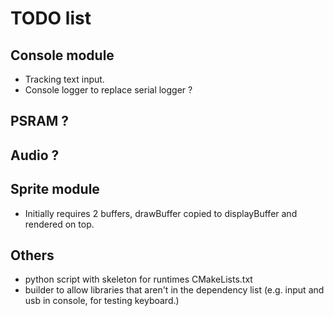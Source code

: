 # TODO list

## Console module
- Tracking text input.
- Console logger to replace serial logger ?

## PSRAM ?

## Audio ?

## Sprite module
- Initially requires 2 buffers, drawBuffer copied to displayBuffer and rendered on top.

## Others
- python script with skeleton for runtimes CMakeLists.txt
- builder to allow libraries that aren't in the dependency list (e.g. input and usb in console, for testing keyboard.)